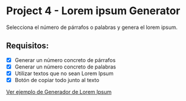 # Project 4 - Lorem ipsum Generator

Selecciona el número de párrafos o palabras y genera el lorem ipsum.

## Requisitos:

- [x] Generar un número concreto de párrafos
- [x] Generar un número concreto de palabras
- [x] Utilizar textos que no sean Lorem Ipsum
- [x] Botón de copiar todo junto al texto

[Ver ejemplo de Generador de Lorem Ipsum](https://codepen.io/aakash_gill/pen/RwrpjYO)